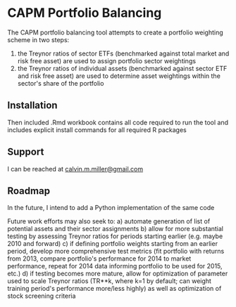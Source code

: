 # CAPM Portfolio Balancing

The CAPM portfolio balancing tool attempts to create a portfolio 
weighting scheme in two steps: 

1) the Treynor ratios of sector ETFs (benchmarked against total market and risk free asset) are used to assign portfolio sector weightings
2) the Treynor ratios of individual assets (benchmarked against sector ETF and risk free asset) are used to determine asset weightings within the sector's share of the portfolio

## Installation

Then included .Rmd workbook contains all code required to run the tool and includes explicit install commands for all required R packages

## Support

I can be reached at calvin.m.miller@gmail.com

## Roadmap

In the future, I intend to add a Python implementation of the same code

Future work efforts may also seek to:
a) automate generation of list of potential assets and their sector assignments
b) allow for more substantial testing by assessing Treynor ratios for periods starting earlier (e.g. maybe 2010 and forward)
c) if defining portfolio weights starting from an earlier period, develop more comprehensive test metrics (fit portfolio with returns from 2013, compare portfolio's performance for 2014 to market performance, repeat for 2014 data informing portfolio to be used for 2015, etc.)
d) if testing becomes more mature, allow for optimization of parameter used to scale Treynor ratios (TR**k, where k=1 by default; can weight training period's performance more/less highly) as well as optimization of stock screening criteria

